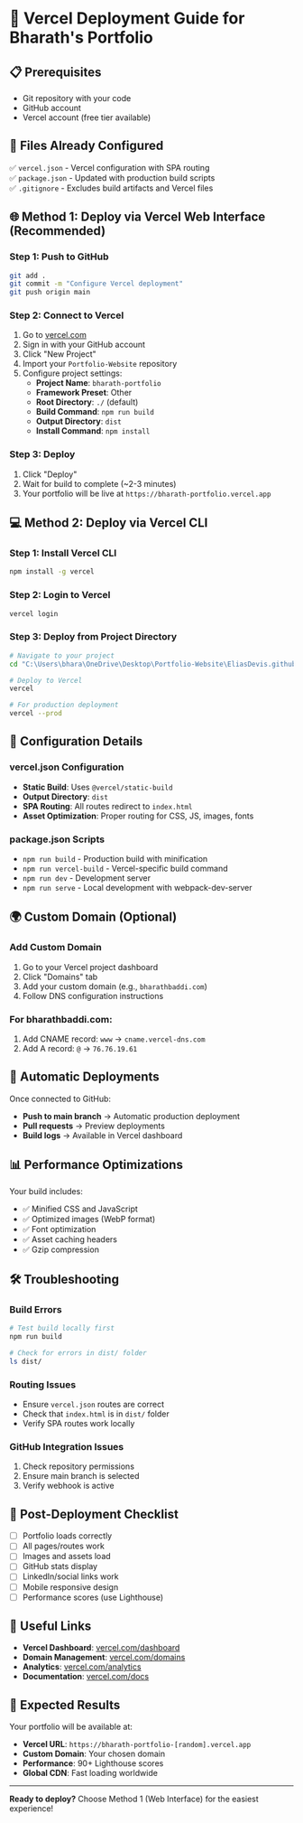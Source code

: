 # 🚀 Vercel Deployment Guide for Bharath's Portfolio

## 📋 Prerequisites
- Git repository with your code
- GitHub account
- Vercel account (free tier available)

## 🔧 Files Already Configured
✅ `vercel.json` - Vercel configuration with SPA routing  
✅ `package.json` - Updated with production build scripts  
✅ `.gitignore` - Excludes build artifacts and Vercel files  

## 🌐 Method 1: Deploy via Vercel Web Interface (Recommended)

### Step 1: Push to GitHub
```bash
git add .
git commit -m "Configure Vercel deployment"
git push origin main
```

### Step 2: Connect to Vercel
1. Go to [vercel.com](https://vercel.com)
2. Sign in with your GitHub account
3. Click "New Project"
4. Import your `Portfolio-Website` repository
5. Configure project settings:
   - **Project Name**: `bharath-portfolio`
   - **Framework Preset**: Other
   - **Root Directory**: `./` (default)
   - **Build Command**: `npm run build`
   - **Output Directory**: `dist`
   - **Install Command**: `npm install`

### Step 3: Deploy
1. Click "Deploy"
2. Wait for build to complete (~2-3 minutes)
3. Your portfolio will be live at `https://bharath-portfolio.vercel.app`

## 💻 Method 2: Deploy via Vercel CLI

### Step 1: Install Vercel CLI
```bash
npm install -g vercel
```

### Step 2: Login to Vercel
```bash
vercel login
```

### Step 3: Deploy from Project Directory
```bash
# Navigate to your project
cd "C:\Users\bhara\OneDrive\Desktop\Portfolio-Website\EliasDevis.github.io"

# Deploy to Vercel
vercel

# For production deployment
vercel --prod
```

## 🔧 Configuration Details

### vercel.json Configuration
- **Static Build**: Uses `@vercel/static-build`
- **Output Directory**: `dist`
- **SPA Routing**: All routes redirect to `index.html`
- **Asset Optimization**: Proper routing for CSS, JS, images, fonts

### package.json Scripts
- `npm run build` - Production build with minification
- `npm run vercel-build` - Vercel-specific build command
- `npm run dev` - Development server
- `npm run serve` - Local development with webpack-dev-server

## 🌍 Custom Domain (Optional)

### Add Custom Domain
1. Go to your Vercel project dashboard
2. Click "Domains" tab
3. Add your custom domain (e.g., `bharathbaddi.com`)
4. Follow DNS configuration instructions

### For bharathbaddi.com:
1. Add CNAME record: `www` → `cname.vercel-dns.com`
2. Add A record: `@` → `76.76.19.61`

## 🔄 Automatic Deployments

Once connected to GitHub:
- **Push to main branch** → Automatic production deployment
- **Pull requests** → Preview deployments
- **Build logs** → Available in Vercel dashboard

## 📊 Performance Optimizations

Your build includes:
- ✅ Minified CSS and JavaScript
- ✅ Optimized images (WebP format)
- ✅ Font optimization
- ✅ Asset caching headers
- ✅ Gzip compression

## 🛠️ Troubleshooting

### Build Errors
```bash
# Test build locally first
npm run build

# Check for errors in dist/ folder
ls dist/
```

### Routing Issues
- Ensure `vercel.json` routes are correct
- Check that `index.html` is in `dist/` folder
- Verify SPA routes work locally

### GitHub Integration Issues
1. Check repository permissions
2. Ensure main branch is selected
3. Verify webhook is active

## 📱 Post-Deployment Checklist

- [ ] Portfolio loads correctly
- [ ] All pages/routes work
- [ ] Images and assets load
- [ ] GitHub stats display
- [ ] LinkedIn/social links work
- [ ] Mobile responsive design
- [ ] Performance scores (use Lighthouse)

## 🔗 Useful Links

- **Vercel Dashboard**: [vercel.com/dashboard](https://vercel.com/dashboard)
- **Domain Management**: [vercel.com/domains](https://vercel.com/domains)
- **Analytics**: [vercel.com/analytics](https://vercel.com/analytics)
- **Documentation**: [vercel.com/docs](https://vercel.com/docs)

## 🎉 Expected Results

Your portfolio will be available at:
- **Vercel URL**: `https://bharath-portfolio-[random].vercel.app`
- **Custom Domain**: Your chosen domain
- **Performance**: 90+ Lighthouse scores
- **Global CDN**: Fast loading worldwide

---

**Ready to deploy?** Choose Method 1 (Web Interface) for the easiest experience!